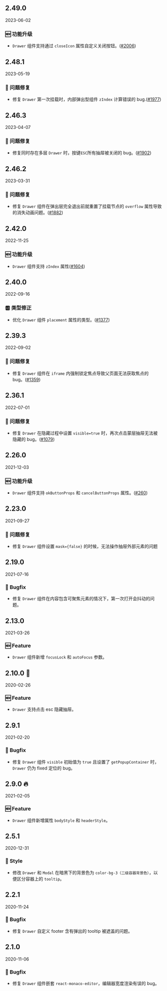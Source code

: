 ## 2.49.0

2023-06-02

### 🆕 功能升级

- `Drawer` 组件支持通过 `closeIcon` 属性自定义关闭按钮。([#2006](https://github.com/arco-design/arco-design/pull/2006))

## 2.48.1

2023-05-19

### 🐛 问题修复

- 修复 `Drawer` 第一次挂载时，内部弹出型组件 `zIndex` 计算错误的 bug.([#1977](https://github.com/arco-design/arco-design/pull/1977))

## 2.46.3

2023-04-07

### 🐛 问题修复

- 修复同时存在多层 `Drawer` 时，按键`ESC`所有抽屉被关闭的 bug。([#1902](https://github.com/arco-design/arco-design/pull/1902))

## 2.46.2

2023-03-31

### 🐛 问题修复

- 修复 `Drawer` 组件在弹出层完全退出前就重置了挂载节点的 `overflow`  属性导致的消失动画问题。([#1882](https://github.com/arco-design/arco-design/pull/1882))

## 2.42.0

2022-11-25

### 🆕 功能升级

- `Drawer` 组件支持 `zIndex` 属性([#1604](https://github.com/arco-design/arco-design/pull/1604))

## 2.40.0

2022-09-16

### 🆎 类型修正

- 优化 `Drawer` 组件  `placement` 属性的类型。([#1377](https://github.com/arco-design/arco-design/pull/1377))

## 2.39.3

2022-09-02

### 🐛 问题修复

- 修复 `Drawer` 组件在 `iframe` 内强制锁定焦点导致父页面无法获取焦点的 bug。([#1359](https://github.com/arco-design/arco-design/pull/1359))

## 2.36.1

2022-07-01

### 🐛 问题修复

- 修复 `Drawer` 在隐藏过程中设置 `visible=true` 时，再次点击蒙层抽屉无法被隐藏的 bug。([#1079](https://github.com/arco-design/arco-design/pull/1079))

## 2.26.0

2021-12-03

### 🆕 功能升级

- `Drawer` 组件支持 `okButtonProps` 和 `cancelButtonProps` 属性。([#260](https://github.com/arco-design/arco-design/pull/260))

## 2.23.0

2021-09-27

### 🐛 问题修复

- 修复 `Drawer` 组件设置 `mask={false}` 的时候，无法操作抽屉外部元素的问题

## 2.19.0

2021-07-16

### 🐛 Bugfix

- 修复 `Drawer` 组件在内容包含可聚焦元素的情况下，第一次打开会抖动的问题。



## 2.13.0

2021-03-26

### 🆕 Feature

- `Drawer` 组件新增 `focusLock` 和 `autoFocus` 参数。

## 2.10.0 🏮

2020-02-26

### 🆕 Feature

- `Drawer` 支持点击 esc 隐藏抽屉。

## 2.9.1

2021-02-20

### 🐛 Bugfix

- 修复 `Drawer` 组件 `visible` 初始值为 `true` 且设置了 `getPopupContainer` 时，`Drawer` 仍为 fixed 定位的 bug。

## 2.9.0 🔥

2021-02-05

### 🆕 Feature

- `Drawer` 组件新增属性 `bodyStyle` 和 `headerStyle`。

## 2.5.1

2020-12-31

### 💅 Style

- 修改 `Drawer` 和 `Modal` 在暗黑下的背景色为 `color-bg-3（二级容器背景色）`，以便区分容器上的 `tooltip`。



## 2.2.1

2020-11-24

### 🐛 Bugfix

- 修复 `Drawer` 自定义 footer 含有弹出的 tooltip 被遮盖的问题。



## 2.1.0

2020-11-06

### 🐛 Bugfix

- 修复 `Drawer` 组件嵌套 `react-monaco-editor`，编辑器宽度渲染有误的 bug。

